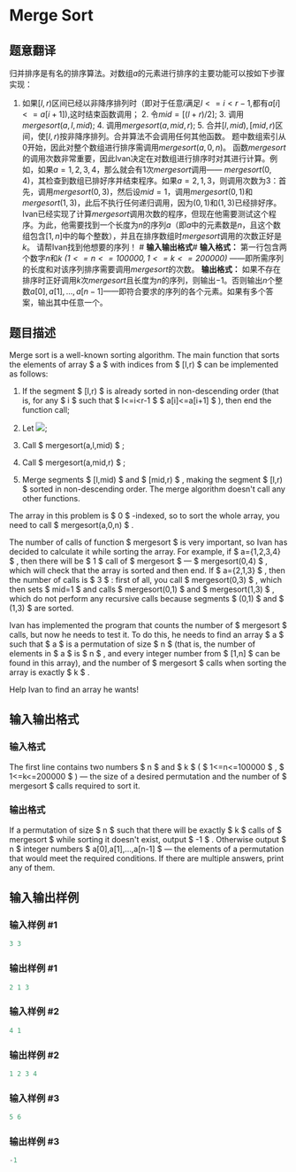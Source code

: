 # Merge Sort

## 题意翻译

归并排序是有名的排序算法。对数组$a$的元素进行排序的主要功能可以按如下步骤实现：

1. 如果$[l,r)$区间已经以非降序排列时（即对于任意$i$满足$l<=i<r-1$,都有$a[i]<=a[i+1])$,这时结束函数调用； 2. 令$mid=[(l+r)/2]$; 3. 调用$mergesort(a,l,mid)$; 4. 调用$mergesort(a,mid,r)$; 5. 合并$[l,mid),[mid,r)$区间，使$[l,r)$按非降序排列。合并算法不会调用任何其他函数。 题中数组索引从0开始，因此对整个数组进行排序需调用$mergesort(a,0,n)$。 函数$mergesort$的调用次数非常重要，因此Ivan决定在对数组进行排序时对其进行计算。例如，如果$a=1,2,3,4$，那么就会有1次$mergesort$调用—— $mergesort(0,4)$，其检查到数组已排好序并结束程序。如果$a=2,1,3$，则调用次数为3：首先，调用$mergesort(0,3)$，然后设$mid=1$，调用$mergesort(0,1)$和$mergesort(1,3)$，此后不执行任何递归调用，因为$(0,1)$和$(1,3)$已经排好序。 Ivan已经实现了计算$mergesort$调用次数的程序，但现在他需要测试这个程序。为此，他需要找到一个长度为$n$的序列$a$（即$a$中的元素数是$n$，且这个数组包含$[1,n]$中的每个整数），并且在排序数组时$mergesort$调用的次数正好是$k$。 请帮Ivan找到他想要的序列！ # **输入输出格式**# **输入格式：** 第一行包含两个数字$n$和$k$ _$(1<=n<=100000,1<=k<=200000)$_ ——即所需序列的长度和对该序列排序需要调用$mergesort$的次数。 **输出格式：** 如果不存在排序时正好调用$k$次$mergesort$且长度为$n$的序列，则输出−1。否则输出$n$个整数$a[0],a[1],...,a[n-1]$——即符合要求的序列的各个元素。如果有多个答案，输出其中任意一个。

## 题目描述

Merge sort is a well-known sorting algorithm. The main function that sorts the elements of array $ a $ with indices from $ [l,r) $ can be implemented as follows:

1. If the segment $ [l,r) $ is already sorted in non-descending order (that is, for any $ i $ such that $ l<=i&lt;r-1 $ $ a[i]<=a[i+1] $ ), then end the function call;

2. Let ![](https://cdn.luogu.com.cn/upload/vjudge_pic/CF873D/0a6a5a6665b3cbd9cc5472733d6aa82de6cf06ae.png);

3. Call $ mergesort(a,l,mid) $ ;

4. Call $ mergesort(a,mid,r) $ ;

5. Merge segments $ [l,mid) $ and $ [mid,r) $ , making the segment $ [l,r) $ sorted in non-descending order. The merge algorithm doesn't call any other functions.

The array in this problem is $ 0 $ -indexed, so to sort the whole array, you need to call $ mergesort(a,0,n) $ .

The number of calls of function $ mergesort $ is very important, so Ivan has decided to calculate it while sorting the array. For example, if $ a={1,2,3,4} $ , then there will be $ 1 $ call of $ mergesort $ — $ mergesort(0,4) $ , which will check that the array is sorted and then end. If $ a={2,1,3} $ , then the number of calls is $ 3 $ : first of all, you call $ mergesort(0,3) $ , which then sets $ mid=1 $ and calls $ mergesort(0,1) $ and $ mergesort(1,3) $ , which do not perform any recursive calls because segments $ (0,1) $ and $ (1,3) $ are sorted.

Ivan has implemented the program that counts the number of $ mergesort $ calls, but now he needs to test it. To do this, he needs to find an array $ a $ such that $ a $ is a permutation of size $ n $ (that is, the number of elements in $ a $ is $ n $ , and every integer number from $ [1,n] $ can be found in this array), and the number of $ mergesort $ calls when sorting the array is exactly $ k $ .

Help Ivan to find an array he wants!

## 输入输出格式

### 输入格式

The first line contains two numbers $ n $ and $ k $ ( $ 1<=n<=100000 $ , $ 1<=k<=200000 $ ) — the size of a desired permutation and the number of $ mergesort $ calls required to sort it.

### 输出格式

If a permutation of size $ n $ such that there will be exactly $ k $ calls of $ mergesort $ while sorting it doesn't exist, output $ -1 $ . Otherwise output $ n $ integer numbers $ a[0],a[1],...,a[n-1] $ — the elements of a permutation that would meet the required conditions. If there are multiple answers, print any of them.

## 输入输出样例

### 输入样例 #1

```cpp
3 3

```
### 输出样例 #1

```cpp
2 1 3 
```


### 输入样例 #2

```cpp
4 1

```
### 输出样例 #2

```cpp
1 2 3 4 
```


### 输入样例 #3

```cpp
5 6

```
### 输出样例 #3

```cpp
-1

```
